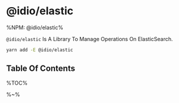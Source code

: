 # @idio/elastic

%NPM: @idio/elastic%

`@idio/elastic` Is A Library To Manage Operations On ElasticSearch.

```sh
yarn add -E @idio/elastic
```

## Table Of Contents

%TOC%

%~%